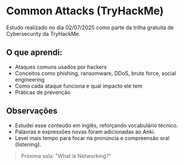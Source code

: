 # Common Attacks (TryHackMe)

Estudo realizado no dia 02/07/2025 como parte da trilha gratuita de Cybersecurity da TryHackMe.

## O que aprendi:

- Ataques comuns usados por hackers
- Conceitos como phishing, ransomware, DDoS, brute force, social engineering
- Como cada ataque funciona e qual impacto ele tem
- Práticas de prevenção

## Observações

- Estudei esse conteúdo em inglês, reforçando vocabulário técnico.
- Palavras e expressões novas foram adicionadas ao Anki.
- Levei mais tempo para focar na pronúncia e compreensão oral (listening).

> Próxima sala: "What is Networking?"
